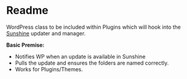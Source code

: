 # Readme

WordPress class to be included within Plugins which will hook into the [Sunshine](https://github.com/jackabox/sunshine) updater and manager.

**Basic Premise:**

- Notifies WP when an update is available in Sunshine
- Pulls the update and ensures the folders are named correctly.
- Works for Plugins/Themes.
